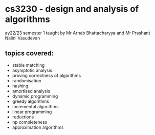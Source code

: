 # cs3230 - design and analysis of algorithms
ay22/23 semester 1
taught by Mr Arnab Bhattacharyya and Mr Prashant Nalini Vasudevan

## topics covered:
- stable matching
- asymptotic analysis
- proving correctness of algorithms
- randomisation
- hashing 
- amortised analysis
- dynamic programming
- greedy algorithms
- incremental algorithms
- linear programming
- reductions
- np completeness
- approximation algorithms